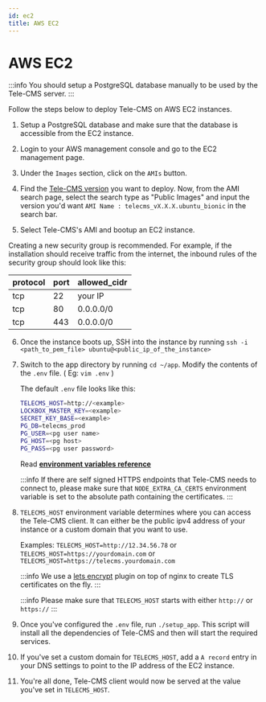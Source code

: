 ```yaml
---
id: ec2
title: AWS EC2
---
```


# AWS EC2

:::info
You should setup a PostgreSQL database manually to be used by the Tele-CMS server.
:::

Follow the steps below to deploy Tele-CMS on AWS EC2 instances.

1. Setup a PostgreSQL database and make sure that the database is accessible from the EC2 instance.

2. Login to your AWS management console and go to the EC2 management page.

3. Under the `Images` section, click on the `AMIs` button.

4. Find the [Tele-CMS version](https://github.com/service-exchange/fix/releases) you want to deploy. Now, from the AMI search page, select the search type as "Public Images" and input the version you'd want `AMI Name : telecms_vX.X.X.ubuntu_bionic` in the search bar.

5. Select Tele-CMS's AMI and bootup an EC2 instance.

  Creating a new security group is recommended. For example, if the installation should receive traffic from the internet, the inbound rules of the security group should look like this:

   protocol| port     | allowed_cidr|
   ----| -----------  | ----------- |
   tcp | 22           | your IP |
   tcp | 80           | 0.0.0.0/0 |
   tcp | 443          | 0.0.0.0/0   |

6. Once the instance boots up, SSH into the instance by running `ssh -i <path_to_pem_file> ubuntu@<public_ip_of_the_instance>`

7. Switch to the app directory by running `cd ~/app`. Modify the contents of the `.env` file. ( Eg: `vim .env` )

   The default `.env` file looks like this:

   ```bash
   TELECMS_HOST=http://<example>
   LOCKBOX_MASTER_KEY=<example>
   SECRET_KEY_BASE=<example>
   PG_DB=telecms_prod
   PG_USER=<pg user name>
   PG_HOST=<pg host>
   PG_PASS=<pg user password>
   ```

   Read **[environment variables reference](/docs/setup/env-vars)**

   :::info
   If there are self signed HTTPS endpoints that Tele-CMS needs to connect to, please make sure that `NODE_EXTRA_CA_CERTS` environment variable is set to the absolute path containing the certificates.
   :::

8. `TELECMS_HOST` environment variable determines where you can access the Tele-CMS client. It can either be the public ipv4 address of your instance or a custom domain that you want to use.

   Examples:
   `TELECMS_HOST=http://12.34.56.78` or
   `TELECMS_HOST=https://yourdomain.com` or
   `TELECMS_HOST=https://telecms.yourdomain.com`

   :::info
   We use a [lets encrypt](https://letsencrypt.org/) plugin on top of nginx to create TLS certificates on the fly.
   :::

   :::info
   Please make sure that `TELECMS_HOST` starts with either `http://` or `https://`
   :::

9. Once you've configured the `.env` file, run `./setup_app`. This script will install all the dependencies of Tele-CMS and then will start the required services.

10. If you've set a custom domain for `TELECMS_HOST`, add a `A record` entry in your DNS settings to point to the IP address of the EC2 instance.

12. You're all done, Tele-CMS client would now be served at the value you've set in `TELECMS_HOST`.
